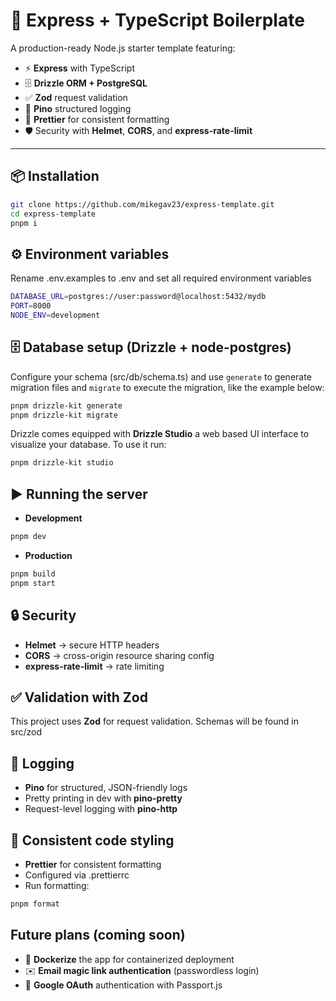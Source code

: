 # 🚀 Express + TypeScript Boilerplate

A production-ready Node.js starter template featuring:

- ⚡ **Express** with TypeScript
- 🗄️ **Drizzle ORM + PostgreSQL**
- ✅ **Zod** request validation
- 📝 **Pino** structured logging
- 🎨 **Prettier** for consistent formatting
- 🛡️ Security with **Helmet**, **CORS**, and **express-rate-limit**

---

## 📦 Installation

```bash
git clone https://github.com/mikegav23/express-template.git
cd express-template
pnpm i
```

## ⚙️ Environment variables

Rename .env.examples to .env and set all required environment variables

```bash
DATABASE_URL=postgres://user:password@localhost:5432/mydb
PORT=8000
NODE_ENV=development
```

## 🗄️ Database setup (Drizzle + node-postgres)

Configure your schema (src/db/schema.ts) and use `generate` to generate migration files and `migrate` to execute the migration, like the example below:

```bash
pnpm drizzle-kit generate
pnpm drizzle-kit migrate
```

Drizzle comes equipped with **Drizzle Studio** a web based UI interface to visualize your database. To use it run:

```bash
pnpm drizzle-kit studio
```

## ▶️ Running the server

- **Development**

```bash
pnpm dev
```

- **Production**

```bash
pnpm build
pnpm start
```

## 🔒 Security

- **Helmet** → secure HTTP headers
- **CORS** → cross-origin resource sharing config
- **express-rate-limit** → rate limiting

## ✅ Validation with Zod

This project uses **Zod** for request validation. Schemas will be found in src/zod

## 📝 Logging

- **Pino** for structured, JSON-friendly logs
- Pretty printing in dev with **pino-pretty**
- Request-level logging with **pino-http**

## 🎨 Consistent code styling

- **Prettier** for consistent formatting
- Configured via .prettierrc
- Run formatting:

```bash
pnpm format
```

## Future plans (coming soon)

- 🐳 **Dockerize** the app for containerized deployment
- ✉️ **Email magic link authentication** (passwordless login)
- 🔑 **Google OAuth** authentication with Passport.js

